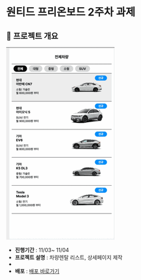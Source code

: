 # 원티드 프리온보드 2주차 과제

## 🚩 프로젝트 개요

<img src="https://raw.githubusercontent.com/oka7759/2sa_images/master/2-1.gif" />

- **진행기간** : 11/03~ 11/04
- **프로젝트 설명** : 차량렌탈 리스트, 상세페이지 제작
-
- **배포** : [배포 바로가기](https://reliable-chaja-b9660d.netlify.app/)
